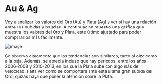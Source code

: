 # Au & Ag
Voy a analizar los valores del Oro (Au) y Plata (Ag) y ver si hay una relación entre sus subidas y bajadas. A continuación muestro una gráfica que muestra los valores del Oro y Plata, este último ajustado para poder compararlos más fácilmente.

![image](https://github.com/user-attachments/assets/ed8450b0-ed0e-4878-b6ff-50d0203c4ed6)

Se observa claramente que las tendencias son similares, tanto al alza como a la baja. Además, se aprecia incluso que hay periodos, entre los años 2006-2008 y 2010-2013, en los que la Plata sube con algo más de velocidad. Falta ver cómo se comportará ante esta última gran subida del Oro; quizás haya que poner la atención sobre la Plata.
